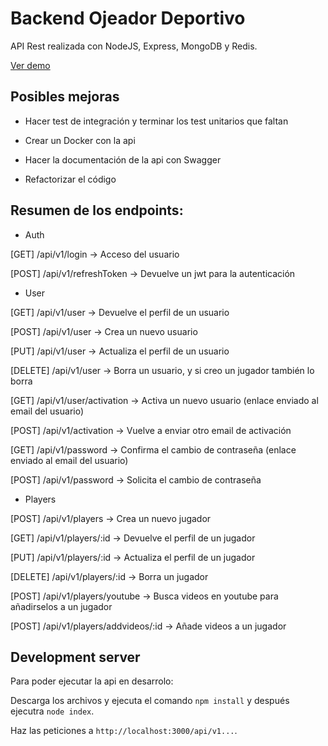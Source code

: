# Backend Ojeador Deportivo

API Rest realizada con NodeJS, Express, MongoDB y Redis.

[Ver demo](https://sport-scout-api.herokuapp.com/api/v1/)

## Posibles mejoras

- Hacer test de integración y terminar los test unitarios que faltan
  
- Crear un Docker con la api

- Hacer la documentación de la api con Swagger

- Refactorizar el código
  

## Resumen de los endpoints:

- Auth

[GET] /api/v1/login -> Acceso del usuario

[POST] /api/v1/refreshToken -> Devuelve un jwt para la autenticación

- User

[GET] /api/v1/user -> Devuelve el perfil de un usuario

[POST] /api/v1/user -> Crea un nuevo usuario

[PUT] /api/v1/user -> Actualiza el perfil de un usuario

[DELETE] /api/v1/user -> Borra un usuario, y si creo un jugador también lo borra

[GET] /api/v1/user/activation -> Activa un nuevo usuario (enlace enviado al email del usuario)

[POST] /api/v1/activation -> Vuelve a enviar otro email de activación

[GET] /api/v1/password -> Confirma el cambio de contraseña (enlace enviado al email del usuario)

[POST] /api/v1/password -> Solicita el cambio de contraseña

- Players

[POST] /api/v1/players -> Crea un nuevo jugador

[GET] /api/v1/players/:id -> Devuelve el perfil de un jugador

[PUT] /api/v1/players/:id -> Actualiza el perfil de un jugador

[DELETE] /api/v1/players/:id -> Borra un jugador

[POST] /api/v1/players/youtube -> Busca videos en youtube para añadirselos a un jugador

[POST] /api/v1/players/addvideos/:id -> Añade videos a un jugador

## Development server

Para poder ejecutar la api en desarrolo:

  Descarga los archivos y ejecuta el comando `npm install` y después ejecutra `node index`.
  
  Haz las peticiones a `http://localhost:3000/api/v1...`.